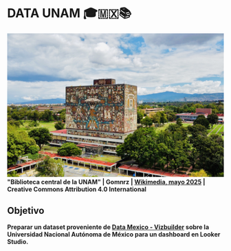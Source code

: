 # DATA UNAM 🎓🇲🇽📚
![alt text](Biblioteca_central_de_la_UNAM.jpg "Biblioteca central de la UNAM")
__"Biblioteca central de la UNAM" | Gomnrz | [Wikimedia, mayo 2025](https://commons.wikimedia.org/wiki/File:Biblioteca_central_de_la_UNAM.jpg) |  Creative Commons Attribution 4.0 International__

## Objetivo
**Preparar un dataset proveniente de __[Data Mexico - Vizbuilder](https://www.economia.gob.mx/datamexico/es/vizbuilder)__ sobre la Universidad Nacional Autónoma de México para un dashboard en Looker Studio.**